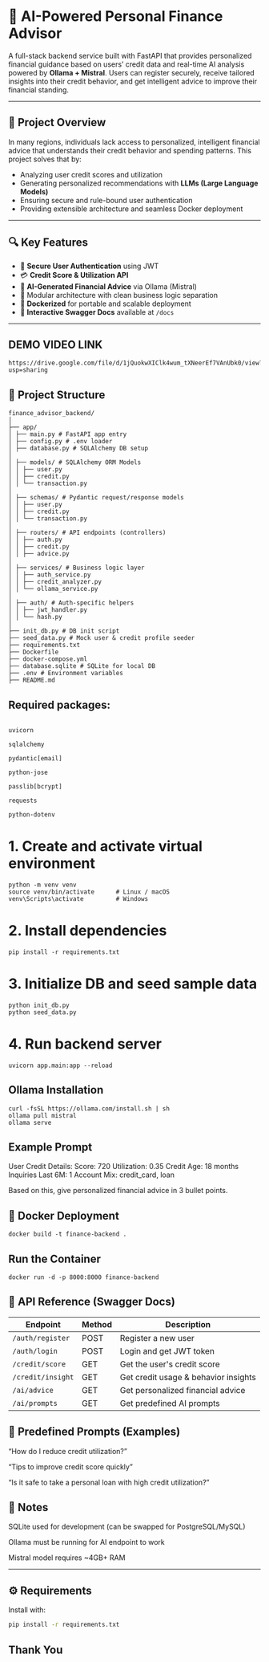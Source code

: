 # 💸 AI-Powered Personal Finance Advisor

A full-stack backend service built with FastAPI that provides personalized financial guidance based on users’ credit data and real-time AI analysis powered by **Ollama + Mistral**. Users can register securely, receive tailored insights into their credit behavior, and get intelligent advice to improve their financial standing.

---

## 📖 Project Overview

In many regions, individuals lack access to personalized, intelligent financial advice that understands their credit behavior and spending patterns. This project solves that by:

- Analyzing user credit scores and utilization
- Generating personalized recommendations with **LLMs (Large Language Models)**
- Ensuring secure and rule-bound user authentication
- Providing extensible architecture and seamless Docker deployment

---
## 🔍 Key Features

- 🔐 **Secure User Authentication** using JWT
- 💳 **Credit Score & Utilization API**
- 🧠 **AI-Generated Financial Advice** via Ollama (Mistral)
- 🧰 Modular architecture with clean business logic separation
- 🐳 **Dockerized** for portable and scalable deployment
- 📄 **Interactive Swagger Docs** available at `/docs`

---
## DEMO VIDEO LINK
```
https://drive.google.com/file/d/1jQuokwXIClk4wum_tXNeerEf7VAnUbk0/view?usp=sharing
```

## 📁 Project Structure

```
finance_advisor_backend/
│
├── app/
│ ├── main.py # FastAPI app entry
│ ├── config.py # .env loader
│ ├── database.py # SQLAlchemy DB setup
│
│ ├── models/ # SQLAlchemy ORM Models
│ │ ├── user.py
│ │ ├── credit.py
│ │ └── transaction.py
│
│ ├── schemas/ # Pydantic request/response models
│ │ ├── user.py
│ │ ├── credit.py
│ │ └── transaction.py
│
│ ├── routers/ # API endpoints (controllers)
│ │ ├── auth.py
│ │ ├── credit.py
│ │ ├── advice.py
│
│ ├── services/ # Business logic layer
│ │ ├── auth_service.py
│ │ ├── credit_analyzer.py
│ │ └── ollama_service.py
│
│ ├── auth/ # Auth-specific helpers
│ │ ├── jwt_handler.py
│ │ └── hash.py
│
├── init_db.py # DB init script
├── seed_data.py # Mock user & credit profile seeder
├── requirements.txt
├── Dockerfile
├── docker-compose.yml
├── database.sqlite # SQLite for local DB
├── .env # Environment variables
├── README.md
```
## Required packages:

```fastapi

uvicorn

sqlalchemy

pydantic[email]

python-jose

passlib[bcrypt]

requests

python-dotenv
```


# 1. Create and activate virtual environment
```
python -m venv venv
source venv/bin/activate      # Linux / macOS
venv\Scripts\activate         # Windows
```

# 2. Install dependencies
```
pip install -r requirements.txt
```

# 3. Initialize DB and seed sample data
```
python init_db.py
python seed_data.py
```
# 4. Run backend server
```
uvicorn app.main:app --reload
```
## Ollama Installation
```
curl -fsSL https://ollama.com/install.sh | sh
ollama pull mistral
ollama serve
```
## Example Prompt
User Credit Details:
Score: 720
Utilization: 0.35
Credit Age: 18 months
Inquiries Last 6M: 1
Account Mix: credit_card, loan

Based on this, give personalized financial advice in 3 bullet points.

## 🐳 Docker Deployment
```
docker build -t finance-backend .
```
## Run the Container
```
docker run -d -p 8000:8000 finance-backend
```
## 🧪 API Reference (Swagger Docs)
| Endpoint          | Method | Description                          |
| ----------------- | ------ | ------------------------------------ |
| `/auth/register`  | POST   | Register a new user                  |
| `/auth/login`     | POST   | Login and get JWT token              |
| `/credit/score`   | GET    | Get the user's credit score          |
| `/credit/insight` | GET    | Get credit usage & behavior insights |
| `/ai/advice`      | GET    | Get personalized financial advice    |
| `/ai/prompts`     | GET    | Get predefined AI prompts            |

## 🧠 Predefined Prompts (Examples)
“How do I reduce credit utilization?”

“Tips to improve credit score quickly”

“Is it safe to take a personal loan with high credit utilization?”

## 📌 Notes
SQLite used for development (can be swapped for PostgreSQL/MySQL)

Ollama must be running for AI endpoint to work

Mistral model requires ~4GB+ RAM

---

## ⚙️ Requirements

Install with:

```bash
pip install -r requirements.txt
```


## Thank You

